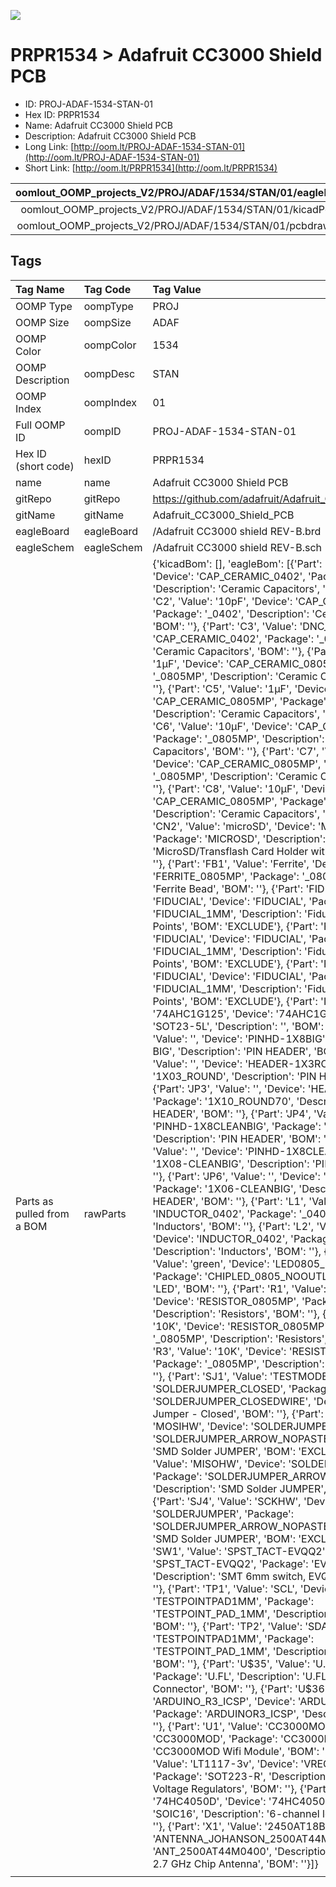 


  
![][im]
# PRPR1534 > Adafruit CC3000 Shield PCB

- ID: PROJ-ADAF-1534-STAN-01
- Hex ID: PRPR1534
- Name: Adafruit CC3000 Shield PCB
- Description: Adafruit CC3000 Shield PCB
- Long Link: [http://oom.lt/PROJ-ADAF-1534-STAN-01](http://oom.lt/PROJ-ADAF-1534-STAN-01)
- Short Link: [http://oom.lt/PRPR1534](http://oom.lt/PRPR1534)
  

|oomlout_OOMP_projects_V2/PROJ/ADAF/1534/STAN/01/eagleImage.png|oomlout_OOMP_projects_V2/PROJ/ADAF/1534/STAN/01/eagleSchemImage.png|oomlout_OOMP_projects_V2/PROJ/ADAF/1534/STAN/01/kicadPcb3dFront.png|oomlout_OOMP_projects_V2/PROJ/ADAF/1534/STAN/01/kicadPcb3dBack.png|
| :---: | :---: | :---: | :---: |
|oomlout_OOMP_projects_V2/PROJ/ADAF/1534/STAN/01/kicadPcb3d.png|oomlout_OOMP_projects_V2/PROJ/ADAF/1534/STAN/01/bomBack.png|oomlout_OOMP_projects_V2/PROJ/ADAF/1534/STAN/01/bomFront.png|oomlout_OOMP_projects_V2/PROJ/ADAF/1534/STAN/01/pcbdraw.svg|
|oomlout_OOMP_projects_V2/PROJ/ADAF/1534/STAN/01/pcbdrawBack.svg||||

## Tags
  

|Tag Name|Tag Code|Tag Value|
| :--- | :--- | :--- |
|OOMP Type|oompType|PROJ|
|OOMP Size|oompSize|ADAF|
|OOMP Color|oompColor|1534|
|OOMP Description|oompDesc|STAN|
|OOMP Index|oompIndex|01|
|Full OOMP ID|oompID|PROJ-ADAF-1534-STAN-01|
|Hex ID (short code)|hexID|PRPR1534|
|name|name|Adafruit CC3000 Shield PCB|
|gitRepo|gitRepo|https://github.com/adafruit/Adafruit_CC3000_Shield_PCB|
|gitName|gitName|Adafruit_CC3000_Shield_PCB|
|eagleBoard|eagleBoard|/Adafruit CC3000 shield REV-B.brd|
|eagleSchem|eagleSchem|/Adafruit CC3000 shield REV-B.sch|
|Parts as pulled from a BOM|rawParts|{'kicadBom': [], 'eagleBom': [{'Part': 'C1', 'Value': '2.2pF', 'Device': 'CAP_CERAMIC_0402', 'Package': '_0402', 'Description': 'Ceramic Capacitors', 'BOM': ''}, {'Part': 'C2', 'Value': '10pF', 'Device': 'CAP_CERAMIC_0402', 'Package': '_0402', 'Description': 'Ceramic Capacitors', 'BOM': ''}, {'Part': 'C3', 'Value': 'DNC_10pF', 'Device': 'CAP_CERAMIC_0402', 'Package': '_0402', 'Description': 'Ceramic Capacitors', 'BOM': ''}, {'Part': 'C4', 'Value': '1µF', 'Device': 'CAP_CERAMIC_0805MP', 'Package': '_0805MP', 'Description': 'Ceramic Capacitors', 'BOM': ''}, {'Part': 'C5', 'Value': '1µF', 'Device': 'CAP_CERAMIC_0805MP', 'Package': '_0805MP', 'Description': 'Ceramic Capacitors', 'BOM': ''}, {'Part': 'C6', 'Value': '10µF', 'Device': 'CAP_CERAMIC_0805MP', 'Package': '_0805MP', 'Description': 'Ceramic Capacitors', 'BOM': ''}, {'Part': 'C7', 'Value': '10µF', 'Device': 'CAP_CERAMIC_0805MP', 'Package': '_0805MP', 'Description': 'Ceramic Capacitors', 'BOM': ''}, {'Part': 'C8', 'Value': '10µF', 'Device': 'CAP_CERAMIC_0805MP', 'Package': '_0805MP', 'Description': 'Ceramic Capacitors', 'BOM': ''}, {'Part': 'CN2', 'Value': 'microSD', 'Device': 'MICROSD', 'Package': 'MICROSD', 'Description': 'MicroSD/Transflash Card Holder with SPI pinout', 'BOM': ''}, {'Part': 'FB1', 'Value': 'Ferrite', 'Device': 'FERRITE_0805MP', 'Package': '_0805MP', 'Description': 'Ferrite Bead', 'BOM': ''}, {'Part': 'FID1', 'Value': 'FIDUCIAL', 'Device': 'FIDUCIAL', 'Package': 'FIDUCIAL_1MM', 'Description': 'Fiducial Alignment Points', 'BOM': 'EXCLUDE'}, {'Part': 'FID2', 'Value': 'FIDUCIAL', 'Device': 'FIDUCIAL', 'Package': 'FIDUCIAL_1MM', 'Description': 'Fiducial Alignment Points', 'BOM': 'EXCLUDE'}, {'Part': 'FID3', 'Value': 'FIDUCIAL', 'Device': 'FIDUCIAL', 'Package': 'FIDUCIAL_1MM', 'Description': 'Fiducial Alignment Points', 'BOM': 'EXCLUDE'}, {'Part': 'IC1', 'Value': '74AHC1G125', 'Device': '74AHC1G125', 'Package': 'SOT23-5L', 'Description': '', 'BOM': ''}, {'Part': 'JP1', 'Value': '', 'Device': 'PINHD-1X8BIG', 'Package': '1X08-BIG', 'Description': 'PIN HEADER', 'BOM': ''}, {'Part': 'JP2', 'Value': '', 'Device': 'HEADER-1X3ROUND', 'Package': '1X03_ROUND', 'Description': 'PIN HEADER', 'BOM': ''}, {'Part': 'JP3', 'Value': '', 'Device': 'HEADER-1X1070MIL', 'Package': '1X10_ROUND70', 'Description': 'PIN HEADER', 'BOM': ''}, {'Part': 'JP4', 'Value': '', 'Device': 'PINHD-1X8CLEANBIG', 'Package': '1X08-CLEANBIG', 'Description': 'PIN HEADER', 'BOM': ''}, {'Part': 'JP5', 'Value': '', 'Device': 'PINHD-1X8CLEANBIG', 'Package': '1X08-CLEANBIG', 'Description': 'PIN HEADER', 'BOM': ''}, {'Part': 'JP6', 'Value': '', 'Device': 'PINHD-1X6CB', 'Package': '1X06-CLEANBIG', 'Description': 'PIN HEADER', 'BOM': ''}, {'Part': 'L1', 'Value': 'DNP', 'Device': 'INDUCTOR_0402', 'Package': '_0402', 'Description': 'Inductors', 'BOM': ''}, {'Part': 'L2', 'Value': '2.2nH', 'Device': 'INDUCTOR_0402', 'Package': '_0402', 'Description': 'Inductors', 'BOM': ''}, {'Part': 'LED1', 'Value': 'green', 'Device': 'LED0805_NOOUTLINE', 'Package': 'CHIPLED_0805_NOOUTLINE', 'Description': 'LED', 'BOM': ''}, {'Part': 'R1', 'Value': '470 ohm', 'Device': 'RESISTOR_0805MP', 'Package': '_0805MP', 'Description': 'Resistors', 'BOM': ''}, {'Part': 'R2', 'Value': '10K', 'Device': 'RESISTOR_0805MP', 'Package': '_0805MP', 'Description': 'Resistors', 'BOM': ''}, {'Part': 'R3', 'Value': '10K', 'Device': 'RESISTOR_0805MP', 'Package': '_0805MP', 'Description': 'Resistors', 'BOM': ''}, {'Part': 'SJ1', 'Value': 'TESTMODE', 'Device': 'SOLDERJUMPER_CLOSED', 'Package': 'SOLDERJUMPER_CLOSEDWIRE', 'Description': 'Solder Jumper - Closed', 'BOM': ''}, {'Part': 'SJ2', 'Value': 'MOSIHW', 'Device': 'SOLDERJUMPER', 'Package': 'SOLDERJUMPER_ARROW_NOPASTE', 'Description': 'SMD Solder JUMPER', 'BOM': 'EXCLUDE'}, {'Part': 'SJ3', 'Value': 'MISOHW', 'Device': 'SOLDERJUMPER', 'Package': 'SOLDERJUMPER_ARROW_NOPASTE', 'Description': 'SMD Solder JUMPER', 'BOM': 'EXCLUDE'}, {'Part': 'SJ4', 'Value': 'SCKHW', 'Device': 'SOLDERJUMPER', 'Package': 'SOLDERJUMPER_ARROW_NOPASTE', 'Description': 'SMD Solder JUMPER', 'BOM': 'EXCLUDE'}, {'Part': 'SW1', 'Value': 'SPST_TACT-EVQQ2', 'Device': 'SPST_TACT-EVQQ2', 'Package': 'EVQ-Q2', 'Description': 'SMT 6mm switch, EVQQ2 series', 'BOM': ''}, {'Part': 'TP1', 'Value': 'SCL', 'Device': 'TESTPOINTPAD1MM', 'Package': 'TESTPOINT_PAD_1MM', 'Description': 'Test Point', 'BOM': ''}, {'Part': 'TP2', 'Value': 'SDA', 'Device': 'TESTPOINTPAD1MM', 'Package': 'TESTPOINT_PAD_1MM', 'Description': 'Test Point', 'BOM': ''}, {'Part': 'U$35', 'Value': 'U.FL', 'Device': 'U.FL', 'Package': 'U.FL', 'Description': 'U.FL Antenna Connector', 'BOM': ''}, {'Part': 'U$36', 'Value': 'ARDUINO_R3_ICSP', 'Device': 'ARDUINO_R3_ICSP', 'Package': 'ARDUINOR3_ICSP', 'Description': '', 'BOM': ''}, {'Part': 'U1', 'Value': 'CC3000MOD', 'Device': 'CC3000MOD', 'Package': 'CC3000MOD', 'Description': 'CC3000MOD Wifi Module', 'BOM': ''}, {'Part': 'U2', 'Value': 'LT1117-3v', 'Device': 'VREG_SOT223', 'Package': 'SOT223-R', 'Description': 'SOT-223 Fixed Voltage Regulators', 'BOM': ''}, {'Part': 'U3', 'Value': '74HC4050D', 'Device': '74HC4050D', 'Package': 'SOIC16', 'Description': '6-channel level shifter', 'BOM': ''}, {'Part': 'X1', 'Value': '2450AT18B100', 'Device': 'ANTENNA_JOHANSON_2500AT44M0400', 'Package': 'ANT_2500AT44M0400', 'Description': 'Johanson 2.3-2.7 GHz Chip Antenna', 'BOM': ''}]}|
||||



[im]: PROJ/ADAF/1534/STAN/01/kicadPcb3d_450.png
